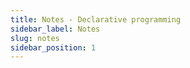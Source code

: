 ```yaml
---
title: Notes - Declarative programming
sidebar_label: Notes
slug: notes
sidebar_position: 1
---
```

